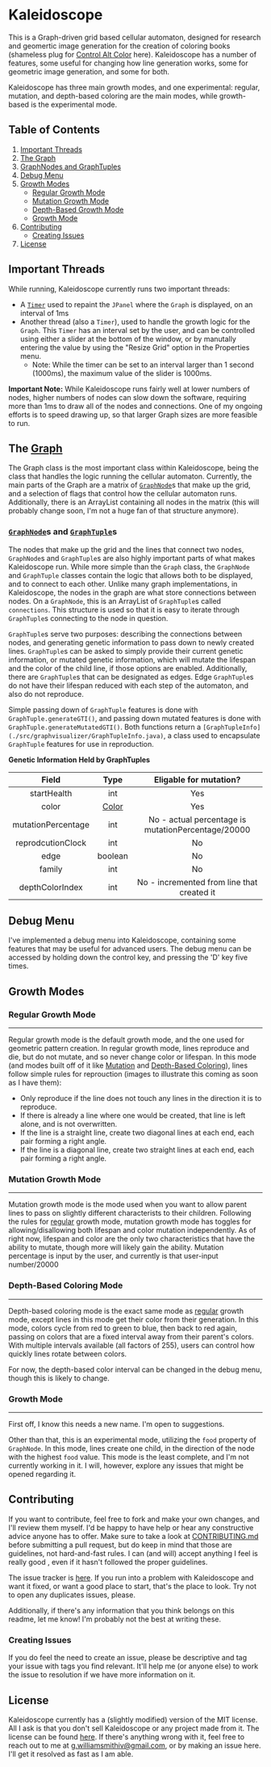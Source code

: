 # Kaleidoscope
This is a Graph-driven grid based cellular automaton, designed for research and geomertic image generation for the creation of coloring 
books (shameless plug for [Control Alt Color](https://www.amazon.com/Control-Alt-Color-Shayne-Alexander/dp/1545421331/ref=sr_1_1?ie=UTF8&qid=1500386753&sr=8-1&keywords=control+alt+color) here). Kaleidoscope has a number of features, some useful for changing how line generation works, some for geometric image generation, and some for both.

Kaleidoscope has three main growth modes, and one experimental: regular, mutation, and depth-based coloring are the main modes, while growth-based is the experimental mode.

## Table of Contents

1. [Important Threads](#important-threads)
2. [The Graph](#Graph)
3. [GraphNodes and GraphTuples](#graphnodes-and-graphtuples)
4. [Debug Menu](#debug-menu)
5. [Growth Modes](#growth-modes)
   * [Regular Growth Mode](#regular-growth-mode)
   * [Mutation Growth Mode](#mutation-growth-mode)
   * [Depth-Based Growth Mode](#depth-based-growth-mode)
   * [Growth Mode](#growth-mode)
6. [Contributing](#contributing)
   * [Creating Issues](#creating-issues)
7. [License](#license)


## Important Threads

While running, Kaleidoscope currently runs two important threads:
*  A [`Timer`](https://docs.oracle.com/javase/7/docs/api/java/util/Timer.html) used to repaint the `JPanel` where the `Graph` is displayed, on an interval of 1ms
*  Another thread (also a `Timer`), used to handle the growth logic for the `Graph`. This `Timer` has an interval set by the user, and can be controlled using either a slider at the bottom of the window, or by manutally entering the value by using the "Resize Grid" option in the Properties menu.
    * Note: While the timer can be set to an interval larger than 1 second (1000ms), the maximum value of the slider is 
    1000ms.
    
**Important Note:** While Kaleidoscope runs fairly well at lower numbers of nodes, higher numbers of nodes can slow down the software,  requiring more than 1ms to draw all of the nodes and connections. One of my ongoing efforts is to speed drawing up, so that larger Graph  sizes are more feasible to run.

## The [Graph](./src/graphvisualizer/Graph.java)

The Graph class is the most important class within Kaleidoscope, being the class that handles the logic running the cellular automaton. Currently, the main parts of the Graph are a matrix of [`GraphNode`](./src/graphvisualizer)s that make up the grid, and a selection of flags that control how the cellular automaton runs. Additionally, there is an ArrayList containing all nodes in the matrix (this will probably change soon, I'm not a huge fan of that structure anymore).

### [`GraphNode`](./src/graphvisualizer/GraphNode.java)s and [`GraphTuple`](./src.graphvisualizer/GraphTuple)s

The nodes that make up the grid and the lines that connect two nodes, `GraphNode`s and `GraphTuple`s are also highly important parts of what makes Kaleidoscope run. While more simple than the `Graph` class, the `GraphNode` and `GraphTuple` classes contain the logic that allows both to be displayed, and to connect to each other. Unlike many graph implementations, in Kaleidoscope, the nodes in the graph are what store connections between nodes. On a `GraphNode`, this is an ArrayList of `GraphTuple`s called `connections`. This structure is used so that it is easy to iterate through `GraphTuple`s connecting to the node in question. 

`GraphTuple`s serve two purposes: describing the connections between nodes, and generating genetic information to pass down to newly created lines. `GraphTuple`s can be asked to simply provide their current genetic information, or mutated genetic information, which will mutate the lifespan and the color of the child line, if those options are enabled. Additionally, there are `GraphTuple`s that can be designated as edges. Edge `GraphTuple`s do not have their lifespan reduced with each step of the automaton, and also do not reproduce.

Simple passing down of `GraphTuple` features is done with `GraphTuple.generateGTI()`, and passing down mutated features is done with `GraphTuple.generateMutatedGTI()`. Both functions return a `[GraphTupleInfo](./src/graphvisualizer/GraphTupleInfo.java)`, a class used to encapsulate `GraphTuple` features for use in reproduction.

**Genetic Information Held by GraphTuples**

 Field | Type | Eligable for mutation?
 :---: | :---: | :---:
 startHealth | int | Yes
 color | [Color](https://docs.oracle.com/javase/7/docs/api/java/awt/Color.html)| Yes
 mutationPercentage | int | No - actual percentage is mutationPercentage/20000
 reprodcutionClock | int | No
 edge | boolean | No
 family | int | No
 depthColorIndex | int | No - incremented from line that created it
 
## Debug Menu

I've implemented a debug menu into Kaleidoscope, containing some features that may be useful for advanced users. The debug menu can be accessed by holding down the control key, and pressing the 'D' key five times.
 
## Growth Modes
 
### Regular Growth Mode
---

Regular growth mode is the default growth mode, and the one used for geometric pattern creation. In regular growth mode, lines reproduce and die, but do not mutate, and so never change color or lifespan. In this mode (and modes built off of it like [Mutation](#mutation-growth-mode) and [Depth-Based Coloring](#depth-based-coloring-mode)), lines follow simple rules for reprouction (images to illustrate this coming as soon as I have them):
 
 * Only reproduce if the line does not touch any lines in the direction it is to reproduce.
 * If there is already a line where one would be created, that line is left alone, and is not overwritten.
 * If the line is a straight line, create two diagonal lines at each end, each pair forming a right angle.
 * If the line is a diagonal line, create two straight lines at each end, each pair forming a right angle.

### Mutation Growth Mode
---

Mutation growth mode is the mode used when you want to allow parent lines to pass on slightly different characterists to their children. Following the rules for [regular](#regular-growth-mode) growth mode, mutation growth mode has toggles for allowing/disallowing both lifespan and color mutation independently. As of right now, lifespan and color are the only two characteristics that have the ability to mutate, though more will likely gain the ability. Mutation percentage is input by the user, and currently is that user-input number/20000

### Depth-Based Coloring Mode
---

Depth-based coloring mode is the exact same mode as [regular](#regular-growth-mode) growth mode, except lines in this mode get their color from their generation. In this mode, colors cycle from red to green to blue, then back to red again, passing on colors that are a fixed interval away from their parent's colors. With multiple intervals available (all factors of 255), users can control how quickly lines rotate between colors.

For now, the depth-based color interval can be changed in the debug menu, though this is likely to change.

### Growth Mode
---

First off, I know this needs a new name. I'm open to suggestions.

Other than that, this is an experimental mode, utilizing the `food` property of `GraphNode`. In this mode, lines create one child, in the direction of the node with the highest `food` value. This mode is the least complete, and I'm not currently working in it. I will, however, explore any issues that might be opened regarding it.

## Contributing

If you want to contribute, feel free to fork and make your own changes, and I'll review them myself. I'd be happy to have help or hear any constructive advice anyone has to offer. Make sure to take a look at [CONTRIBUTING.md](./CONTRIBUTING.md) before submitting a pull request, but do keep in mind that those are guidelines, not hard-and-fast rules. I can (and will) accept anything I feel is really good , even if it hasn't followed the proper guidelines.

The issue tracker is [here](https://github.com/gwilliamsmith/GraphVisualizer/issues). If you run into a problem with Kaleidoscope and want it fixed, or want a good place to start, that's the place to look. Try not to open any duplicates issues, please.

Additionally, if there's any information that you think belongs on this readme, let me know! I'm probably not the best at writing these.

### Creating Issues

If you do feel the need to create an issue, please be descriptive and tag your issue with tags you find relevant. It'll help me (or anyone else) to work the issue to resolution if we have more information on it.

## License

Kaleidoscope currently has a (slightly modified) version of the MIT license. All I ask is that you don't sell Kaleidoscope or any project made from it. The license can be found [here](./license). If there's anything wrong with it, feel free to reach out to me at g.williamsmithiv@gmail.com, or by making an issue here. I'll get it resolved as fast as I am able.
